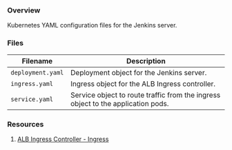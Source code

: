 ### Overview

Kubernetes YAML configuration files for the Jenkins server.

### Files

| Filename            | Description                                                                                  |
|---------------------|----------------------------------------------------------------------------------------------|
| `deployment.yaml`   | Deployment object for the Jenkins server.                                                    |
| `ingress.yaml`      | Ingress object for the ALB Ingress controller.                                               |
| `service.yaml`      | Service object to route traffic from the ingress object to the application pods.             |

### Resources

1) [ALB Ingress Controller - Ingress](https://kubernextes-sigs.github.io/aws-alb-ingress-controller/guide/ingress/spec/)